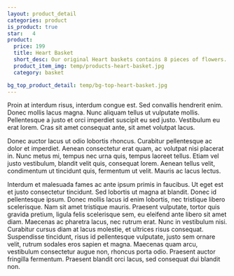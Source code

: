 ```yaml
---
layout: product_detail
categories: product
is_product: true
star:	4
product:
  price: 199
  title: Heart Basket
  short_desc: Our original Heart baskets contains 8 pieces of flowers.
  product_item_img: temp/products-heart-basket.jpg
  category: basket

bg_top_product_detail: temp/bg-top-heart-basket.jpg
---
```


Proin at interdum risus, interdum congue est. Sed convallis hendrerit enim. Donec mollis lacus magna. Nunc aliquam tellus ut vulputate mollis. Pellentesque a justo et orci imperdiet suscipit eu sed justo. Vestibulum eu erat lorem. Cras sit amet consequat ante, sit amet volutpat lacus.

Donec auctor lacus ut odio lobortis rhoncus. Curabitur pellentesque ac dolor et imperdiet. Aenean consectetur erat quam, ac volutpat nisi placerat in. Nunc metus mi, tempus nec urna quis, tempus laoreet tellus. Etiam vel justo vestibulum, blandit velit quis, consequat lorem. Aenean tellus velit, condimentum ut tincidunt quis, fermentum ut velit. Mauris ac lacus lectus.

Interdum et malesuada fames ac ante ipsum primis in faucibus. Ut eget est et justo consectetur tincidunt. Sed lobortis ut magna at blandit. Donec id pellentesque ipsum. Donec mollis lacus id enim lobortis, nec tristique libero scelerisque. Nam sit amet tristique mauris. Praesent vulputate, tortor quis gravida pretium, ligula felis scelerisque sem, eu eleifend ante libero sit amet diam. Maecenas ac pharetra lacus, nec rutrum erat. Nunc in vestibulum nisi. Curabitur cursus diam at lacus molestie, et ultrices risus consequat. Suspendisse tincidunt, risus id pellentesque vulputate, justo sem ornare velit, rutrum sodales eros sapien et magna. Maecenas quam arcu, vestibulum consectetur augue non, rhoncus porta odio. Praesent auctor fringilla fermentum. Praesent blandit orci lacus, sed consequat dui blandit non.